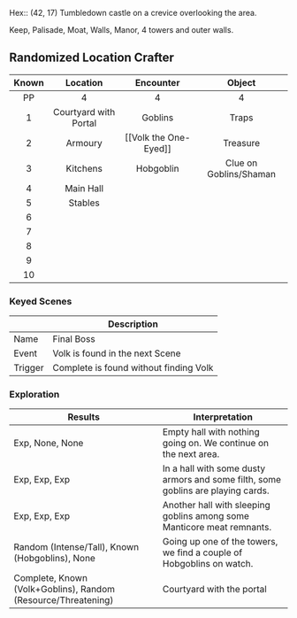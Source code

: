 Hex:: (42, 17)
Tumbledown castle on a crevice overlooking the area.

Keep, Palisade, Moat, Walls, Manor, 4 towers and outer walls. 


## Randomized Location Crafter

| Known |       Location        |       Encounter       |         Object         |
|:-----:|:---------------------:|:---------------------:|:----------------------:|
|  PP   |           4           |           4           |           4            |
|   1   | Courtyard with Portal |        Goblins        |         Traps          |
|   2   |        Armoury        | [[Volk the One-Eyed]] |        Treasure        |
|   3   |       Kitchens        |       Hobgoblin       | Clue on Goblins/Shaman |
|   4   |       Main Hall       |                       |                        |
|   5   |        Stables        |                       |                        |
|   6   |                       |                       |                        |
|   7   |                       |                       |                        |
|   8   |                       |                       |                        |
|   9   |                       |                       |                        |
|  10   |                       |                       |                        |

### Keyed Scenes

|         | Description                            |
| ------- | -------------------------------------- |
| Name    | Final Boss                             |
| Event   | Volk is found in the next Scene        |
| Trigger | Complete is found without finding Volk | 

### Exploration
| Results                                                       | Interpretation                                                                   |
| ------------------------------------------------------------- | -------------------------------------------------------------------------------- |
| Exp, None, None                                               | Empty hall with nothing going on. We continue on the next area.                  |
| Exp, Exp, Exp                                                 | In a hall with some dusty armors and some filth, some goblins are playing cards. |
| Exp, Exp, Exp                                                 | Another hall with sleeping goblins among some Manticore meat remnants.           |
| Random (Intense/Tall), Known (Hobgoblins), None               | Going up one of the towers, we find a couple of Hobgoblins on watch.             |
| Complete, Known (Volk+Goblins), Random (Resource/Threatening) | Courtyard with the portal                                                        |

